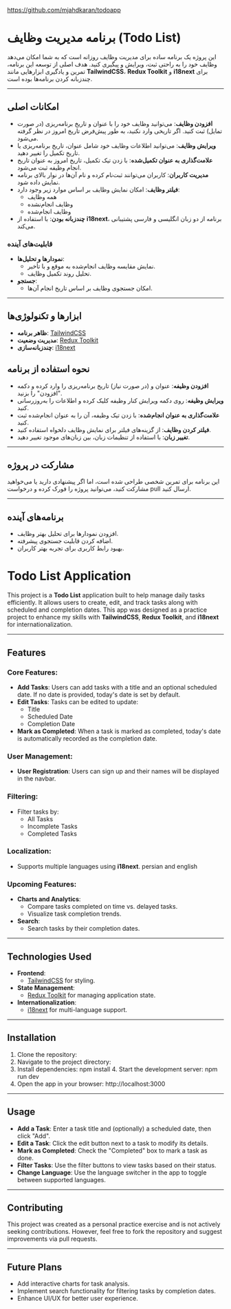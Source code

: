 https://github.com/mjahdkaran/todoapp

# برنامه مدیریت وظایف (Todo List)

این پروژه یک برنامه ساده برای مدیریت وظایف روزانه است که به شما امکان می‌دهد وظایف خود را به راحتی ثبت، ویرایش و پیگیری کنید. هدف اصلی از توسعه این برنامه، تمرین و یادگیری ابزارهایی مانند **TailwindCSS**، **Redux Toolkit** و **i18next** برای چندزبانه کردن برنامه‌ها بوده است.

---

## امکانات اصلی

- **افزودن وظایف**: می‌توانید وظایف خود را با عنوان و تاریخ برنامه‌ریزی (در صورت تمایل) ثبت کنید. اگر تاریخی وارد نکنید، به طور پیش‌فرض تاریخ امروز در نظر گرفته می‌شود.
- **ویرایش وظایف**: می‌توانید اطلاعات وظایف خود شامل عنوان، تاریخ برنامه‌ریزی یا تاریخ تکمیل را تغییر دهید.
- **علامت‌گذاری به عنوان تکمیل‌شده**: با زدن تیک تکمیل، تاریخ امروز به عنوان تاریخ انجام وظیفه ثبت می‌شود.
- **مدیریت کاربران**: کاربران می‌توانند ثبت‌نام کرده و نام آن‌ها در نوار بالای برنامه نمایش داده شود.
- **فیلتر وظایف**: امکان نمایش وظایف بر اساس موارد زیر وجود دارد:
  - همه وظایف
  - وظایف انجام‌نشده
  - وظایف انجام‌شده
- **چندزبانه بودن**: با استفاده از **i18next**، برنامه از دو زبان انگلیسی و فارسی  پشتیبانی می‌کند.

### قابلیت‌های آینده

- **نمودارها و تحلیل‌ها**:
  - نمایش مقایسه وظایف انجام‌شده به موقع و با تأخیر.
  - تحلیل روند تکمیل وظایف.
- **جستجو**:
  - امکان جستجوی وظایف بر اساس تاریخ انجام آن‌ها.

---

## ابزارها و تکنولوژی‌ها

- **ظاهر برنامه**: [TailwindCSS](https://tailwindcss.com/)
- **مدیریت وضعیت**: [Redux Toolkit](https://redux-toolkit.js.org/)
- **چندزبانه‌سازی**: [i18next](https://www.i18next.com/)

## نحوه استفاده از برنامه

- **افزودن وظیفه**: عنوان و (در صورت نیاز) تاریخ برنامه‌ریزی را وارد کرده و دکمه "افزودن" را بزنید.
- **ویرایش وظیفه**: روی دکمه ویرایش کنار وظیفه کلیک کرده و اطلاعات را به‌روزرسانی کنید.
- **علامت‌گذاری به عنوان انجام‌شده**: با زدن تیک وظیفه، آن را به عنوان انجام‌شده ثبت کنید.
- **فیلتر کردن وظایف**: از گزینه‌های فیلتر برای نمایش وظایف دلخواه استفاده کنید.
- **تغییر زبان**: با استفاده از تنظیمات زبان، بین زبان‌های موجود تغییر دهید.

---

## مشارکت در پروژه

این برنامه برای تمرین شخصی طراحی شده است، اما اگر پیشنهادی دارید یا می‌خواهید مشارکت کنید، می‌توانید پروژه را فورک کرده و درخواست pull ارسال کنید.

---
## برنامه‌های آینده

- افزودن نمودارها برای تحلیل بهتر وظایف.
- اضافه کردن قابلیت جستجوی پیشرفته.
- بهبود رابط کاربری برای تجربه بهتر کاربران.






# Todo List Application

This project is a **Todo List** application built to help manage daily tasks efficiently. It allows users to create, edit, and track tasks along with scheduled and completion dates. This app was designed as a practice project to enhance my skills with **TailwindCSS**, **Redux Toolkit**, and **i18next** for internationalization.

---

## Features

### Core Features:
- **Add Tasks**: Users can add tasks with a title and an optional scheduled date. If no date is provided, today's date is set by default.
- **Edit Tasks**: Tasks can be edited to update:
  - Title
  - Scheduled Date
  - Completion Date
- **Mark as Completed**: When a task is marked as completed, today's date is automatically recorded as the completion date.

### User Management:
- **User Registration**: Users can sign up and their names will be displayed in the navbar.

### Filtering:
- Filter tasks by:
  - All Tasks
  - Incomplete Tasks
  - Completed Tasks

### Localization:
- Supports multiple languages using **i18next**. persian and english

### Upcoming Features:
- **Charts and Analytics**:
  - Compare tasks completed on time vs. delayed tasks.
  - Visualize task completion trends.
- **Search**:
  - Search tasks by their completion dates.

---

## Technologies Used
- **Frontend**:
  - [TailwindCSS](https://tailwindcss.com/) for styling.
- **State Management**:
  - [Redux Toolkit](https://redux-toolkit.js.org/) for managing application state.
- **Internationalization**:
  - [i18next](https://www.i18next.com/) for multi-language support.

---

## Installation

1. Clone the repository:
2. Navigate to the project directory:
3. Install dependencies:
   npm install
   4. Start the development server:
   npm run dev
5. Open the app in your browser:
   http://localhost:3000

---

## Usage
- **Add a Task**: Enter a task title and (optionally) a scheduled date, then click "Add".
- **Edit a Task**: Click the edit button next to a task to modify its details.
- **Mark as Completed**: Check the "Completed" box to mark a task as done.
- **Filter Tasks**: Use the filter buttons to view tasks based on their status.
- **Change Language**: Use the language switcher in the app to toggle between supported languages.

---

## Contributing
This project was created as a personal practice exercise and is not actively seeking contributions. However, feel free to fork the repository and suggest improvements via pull requests.

---

## Future Plans
- Add interactive charts for task analysis.
- Implement search functionality for filtering tasks by completion dates.
- Enhance UI/UX for better user experience.

